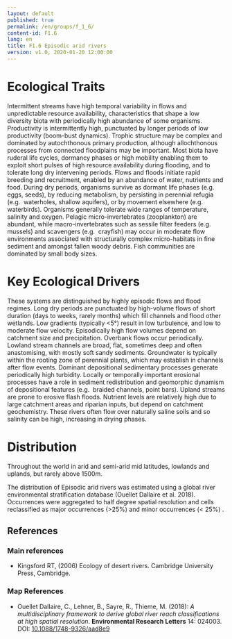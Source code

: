 ```yaml
---
layout: default
published: true
permalink: /en/groups/f_1_6/
content-id: F1.6
lang: en
title: F1.6 Episodic arid rivers
version: v1.0, 2020-01-20 12:00:00
---
```

# Ecological Traits

Intermittent streams have high temporal variability in flows and unpredictable resource availability, characteristics that shape a low diversity biota with periodically high abundance of some organisms. Productivity is intermittently high, punctuated by longer periods of low productivity (boom-bust dynamics). Trophic structure may be complex and dominated by autochthonous primary production, although allochthonous processes from connected floodplains may be important.  Most biota have ruderal life cycles, dormancy phases or high mobility enabling them to exploit short pulses of high resource availability during flooding, and to tolerate long dry intervening periods. Flows and floods initiate rapid breeding and recruitment, enabled by an abundance of water, nutrients and food. During dry periods, organisms survive as dormant life phases (e.g.  eggs, seeds), by reducing metabolism, by persisting in perennial refugia (e.g.  waterholes, shallow aquifers), or by movement elsewhere (e.g.  waterbirds). Organisms generally tolerate wide ranges of temperature, salinity and oxygen. Pelagic micro-invertebrates (zooplankton) are abundant, while macro-invertebrates such as sessile filter feeders (e.g.  mussels) and scavengers (e.g.  crayfish) may occur in moderate flow environments associated with structurally complex micro-habitats in fine sediment and amongst fallen woody debris.  Fish communities are dominated by small body sizes.

# Key Ecological Drivers

These systems are distinguished by highly episodic flows and flood regimes. Long dry periods are punctuated by high-volume flows of short duration (days to weeks, rarely months) which fill channels and flood other wetlands. Low gradients (typically <5°) result in low turbulence, and low to moderate flow velocity. Episodically high flow volumes depend on catchment size and precipitation. Overbank flows occur periodically. Lowland stream channels are broad, flat, sometimes deep and often anastomising, with mostly soft sandy sediments. Groundwater is typically within the rooting zone of perennial plants, which may establish in channels after flow events. Dominant depositional sedimentary processes generate periodically high turbidity. Locally or temporally important erosional processes have a role in sediment redistribution and geomorphic dynamism of depositional features (e.g.  braided channels, point bars). Upland streams are prone to erosive flash floods. Nutrient levels are relatively high due to large catchment areas and riparian inputs, but depend on catchment geochemistry. These rivers often flow over naturally saline soils and so salinity can be high, increasing in drying phases.

# Distribution

Throughout the world in arid and semi-arid mid latitudes, lowlands and uplands, but rarely above 1500m.

The distribution of Episodic arid rivers was estimated using a global river environmental stratification database (Ouellet Dallaire et al. 2018). Occurrences were aggregated to half degree spatial resolution and cells reclassified as major occurrences (>25%) and minor occurrences (< 25%) .

## References
### Main references
* Kingsford RT, (2006) Ecology of desert rivers. Cambridge University Press, Cambridge.
### Map References
* Ouellet Dallaire, C., Lehner, B., Sayre, R., Thieme, M. (2018): *A multidisciplinary framework to derive global river reach classifications at high spatial resolution*. **Environmental Research Letters** 14: 024003. DOI: [10.1088/1748-9326/aad8e9](https://doi.org/10.1088/1748-9326/aad8e9)
